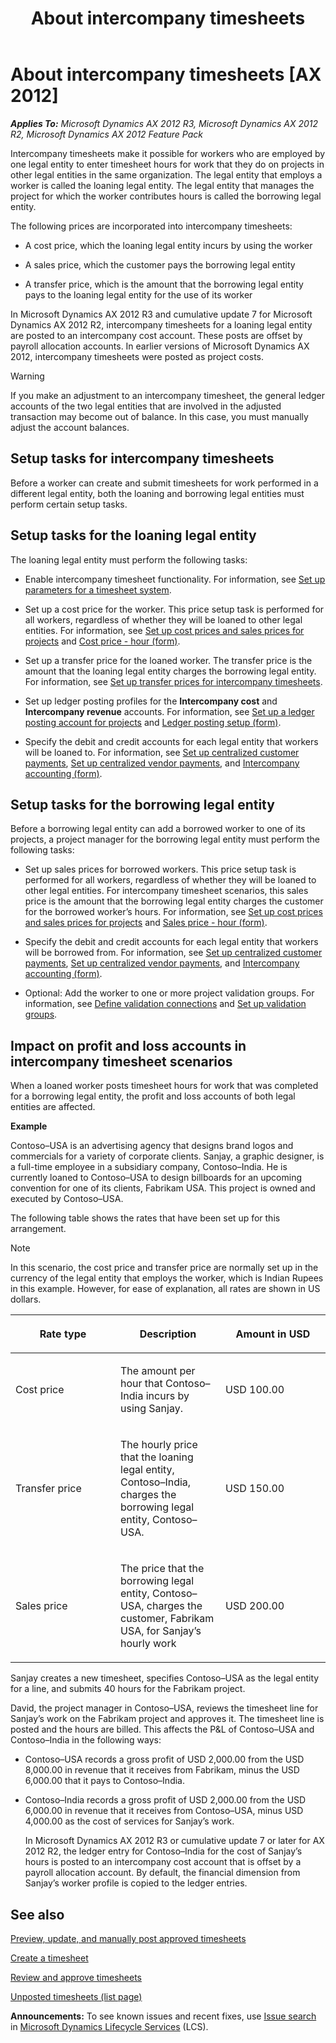 ﻿---
title: About intercompany timesheets
TOCTitle: About intercompany timesheets
ms:assetid: e408e773-827a-410c-8392-0a2368af4f2a
ms:mtpsurl: https://technet.microsoft.com/en-us/library/Hh597266(v=AX.60)
ms:contentKeyID: 39519346
ms.date: 10/15/2014
mtps_version: v=AX.60
---

# About intercompany timesheets [AX 2012]


_**Applies To:** Microsoft Dynamics AX 2012 R3, Microsoft Dynamics AX 2012 R2, Microsoft Dynamics AX 2012 Feature Pack_

Intercompany timesheets make it possible for workers who are employed by one legal entity to enter timesheet hours for work that they do on projects in other legal entities in the same organization. The legal entity that employs a worker is called the loaning legal entity. The legal entity that manages the project for which the worker contributes hours is called the borrowing legal entity.

The following prices are incorporated into intercompany timesheets:

  - A cost price, which the loaning legal entity incurs by using the worker

  - A sales price, which the customer pays the borrowing legal entity

  - A transfer price, which is the amount that the borrowing legal entity pays to the loaning legal entity for the use of its worker

In Microsoft Dynamics AX 2012 R3 and cumulative update 7 for Microsoft Dynamics AX 2012 R2, intercompany timesheets for a loaning legal entity are posted to an intercompany cost account. These posts are offset by payroll allocation accounts. In earlier versions of Microsoft Dynamics AX 2012, intercompany timesheets were posted as project costs.


> [!WARNING]
> <P>If you make an adjustment to an intercompany timesheet, the general ledger accounts of the two legal entities that are involved in the adjusted transaction may become out of balance. In this case, you must manually adjust the account balances.</P>



## Setup tasks for intercompany timesheets

Before a worker can create and submit timesheets for work performed in a different legal entity, both the loaning and borrowing legal entities must perform certain setup tasks.

## Setup tasks for the loaning legal entity

The loaning legal entity must perform the following tasks:

  - Enable intercompany timesheet functionality. For information, see [Set up parameters for a timesheet system](set-up-parameters-for-a-timesheet-system.md).

  - Set up a cost price for the worker. This price setup task is performed for all workers, regardless of whether they will be loaned to other legal entities. For information, see [Set up cost prices and sales prices for projects](set-up-cost-prices-and-sales-prices-for-projects.md) and [Cost price - hour (form)](https://technet.microsoft.com/en-us/library/aa572459\(v=ax.60\)).

  - Set up a transfer price for the loaned worker. The transfer price is the amount that the loaning legal entity charges the borrowing legal entity. For information, see [Set up transfer prices for intercompany timesheets](set-up-transfer-prices-for-intercompany-timesheets.md).

  - Set up ledger posting profiles for the **Intercompany cost** and **Intercompany revenue** accounts. For information, see [Set up a ledger posting account for projects](set-up-a-ledger-posting-account-for-projects.md) and [Ledger posting setup (form)](https://technet.microsoft.com/en-us/library/aa599270\(v=ax.60\)).

  - Specify the debit and credit accounts for each legal entity that workers will be loaned to. For information, see [Set up centralized customer payments](set-up-centralized-customer-payments.md), [Set up centralized vendor payments](set-up-centralized-vendor-payments.md), and [Intercompany accounting (form)](https://technet.microsoft.com/en-us/library/aa619468\(v=ax.60\)).

## Setup tasks for the borrowing legal entity

Before a borrowing legal entity can add a borrowed worker to one of its projects, a project manager for the borrowing legal entity must perform the following tasks:

  - Set up sales prices for borrowed workers. This price setup task is performed for all workers, regardless of whether they will be loaned to other legal entities. For intercompany timesheet scenarios, this sales price is the amount that the borrowing legal entity charges the customer for the borrowed worker’s hours. For information, see [Set up cost prices and sales prices for projects](set-up-cost-prices-and-sales-prices-for-projects.md) and [Sales price - hour (form)](https://technet.microsoft.com/en-us/library/aa634053\(v=ax.60\)).

  - Specify the debit and credit accounts for each legal entity that workers will be borrowed from. For information, see [Set up centralized customer payments](set-up-centralized-customer-payments.md), [Set up centralized vendor payments](set-up-centralized-vendor-payments.md), and [Intercompany accounting (form)](https://technet.microsoft.com/en-us/library/aa619468\(v=ax.60\)).

  - Optional: Add the worker to one or more project validation groups. For information, see [Define validation connections](define-validation-connections.md) and [Set up validation groups](set-up-validation-groups.md).

## Impact on profit and loss accounts in intercompany timesheet scenarios

When a loaned worker posts timesheet hours for work that was completed for a borrowing legal entity, the profit and loss accounts of both legal entities are affected.

**Example**

Contoso–USA is an advertising agency that designs brand logos and commercials for a variety of corporate clients. Sanjay, a graphic designer, is a full-time employee in a subsidiary company, Contoso–India. He is currently loaned to Contoso–USA to design billboards for an upcoming convention for one of its clients, Fabrikam USA. This project is owned and executed by Contoso–USA.

The following table shows the rates that have been set up for this arrangement.


> [!NOTE]
> <P>In this scenario, the cost price and transfer price are normally set up in the currency of the legal entity that employs the worker, which is Indian Rupees in this example. However, for ease of explanation, all rates are shown in US dollars.</P>



<table>
<colgroup>
<col style="width: 33%" />
<col style="width: 33%" />
<col style="width: 33%" />
</colgroup>
<thead>
<tr class="header">
<th><p>Rate type</p></th>
<th><p>Description</p></th>
<th><p>Amount in USD</p></th>
</tr>
</thead>
<tbody>
<tr class="odd">
<td><p>Cost price</p></td>
<td><p>The amount per hour that Contoso–India incurs by using Sanjay.</p></td>
<td><p>USD 100.00</p></td>
</tr>
<tr class="even">
<td><p>Transfer price</p></td>
<td><p>The hourly price that the loaning legal entity, Contoso–India, charges the borrowing legal entity, Contoso–USA.</p></td>
<td><p>USD 150.00</p></td>
</tr>
<tr class="odd">
<td><p>Sales price</p></td>
<td><p>The price that the borrowing legal entity, Contoso–USA, charges the customer, Fabrikam USA, for Sanjay’s hourly work</p></td>
<td><p>USD 200.00</p></td>
</tr>
</tbody>
</table>


Sanjay creates a new timesheet, specifies Contoso–USA as the legal entity for a line, and submits 40 hours for the Fabrikam project.

David, the project manager in Contoso–USA, reviews the timesheet line for Sanjay’s work on the Fabrikam project and approves it. The timesheet line is posted and the hours are billed. This affects the P\&L of Contoso–USA and Contoso–India in the following ways:

  - Contoso–USA records a gross profit of USD 2,000.00 from the USD 8,000.00 in revenue that it receives from Fabrikam, minus the USD 6,000.00 that it pays to Contoso–India.

  - Contoso–India records a gross profit of USD 2,000.00 from the USD 6,000.00 in revenue that it receives from Contoso–USA, minus USD 4,000.00 as the cost of services for Sanjay’s work.
    
    In Microsoft Dynamics AX 2012 R3 or cumulative update 7 or later for AX 2012 R2, the ledger entry for Contoso–India for the cost of Sanjay’s hours is posted to an intercompany cost account that is offset by a payroll allocation account. By default, the financial dimension from Sanjay’s worker profile is copied to the ledger entries.

## See also

[Preview, update, and manually post approved timesheets](post-timesheet-hours-and-view-distributions.md)

[Create a timesheet](create-a-timesheet.md)

[Review and approve timesheets](review-and-approve-timesheets.md)

[Unposted timesheets (list page)](https://technet.microsoft.com/en-us/library/hh597166\(v=ax.60\))

  
**Announcements:** To see known issues and recent fixes, use [Issue search](http://go.microsoft.com/fwlink/?linkid=389258) in [Microsoft Dynamics Lifecycle Services](http://go.microsoft.com/fwlink/?linkid=306505) (LCS).

